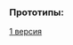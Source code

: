 ### Прототипы:

[1 версия](https://www.figma.com/proto/tNHQ48rOfK9Y0xCMHQbZad/%D0%9F%D1%80%D0%BE%D1%82%D0%BE%D1%82%D0%B8%D0%BF-%D0%A2%D0%B5%D0%B0%D1%82%D1%80%D1%8B-%D0%A2%D0%BE%D0%BC%D1%81%D0%BA%D0%B0?node-id=164%3A521&scaling=scale-down-width)
